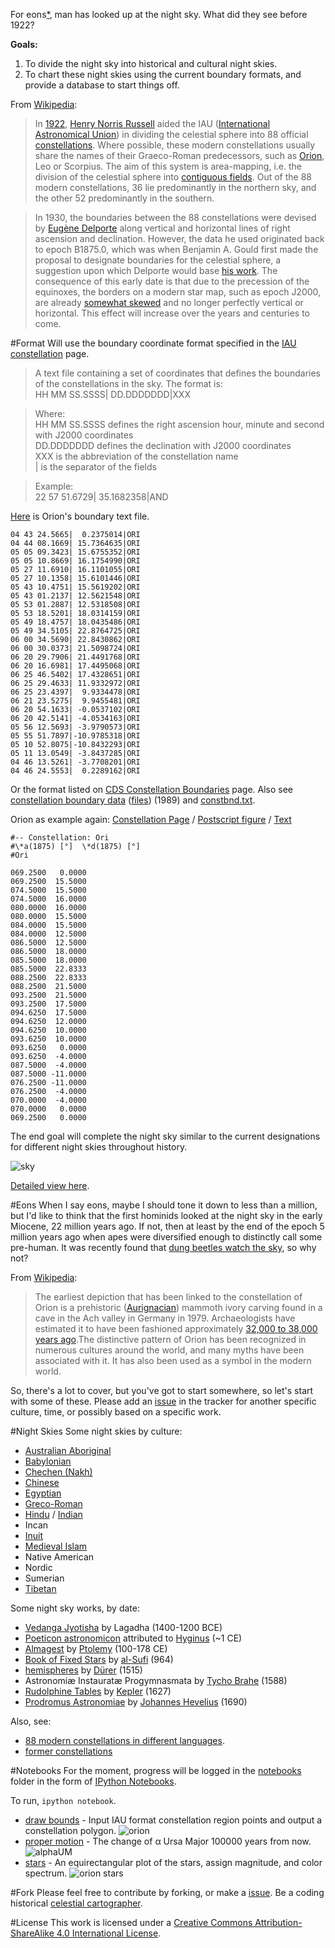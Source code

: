 For eons[*](#eons), man has looked up at the night sky. What did they see before 1922?

**Goals:**

1. To divide the night sky into historical and cultural night skies.
2. To chart these night skies using the current boundary formats, and provide a database to start things off.

From [Wikipedia](https://en.wikipedia.org/wiki/Constellation#IAU_constellations):

> In [1922](http://articles.adsabs.harvard.edu/full/1922PA.....30..469R), [Henry Norris Russell](https://en.wikipedia.org/wiki/Henry_Norris_Russell) aided the IAU ([International Astronomical Union](https://en.wikipedia.org/wiki/International_Astronomical_Union)) in dividing the celestial sphere into 88 official [constellations](http://www.ianridpath.com/iaulist1.htm). Where possible, these modern constellations usually share the names of their Graeco-Roman predecessors, such as [Orion](https://en.wikipedia.org/wiki/Orion_%28constellation%29), Leo or Scorpius. The aim of this system is area-mapping, i.e. the division of the celestial sphere into [contiguous fields](http://www.iau.org/public/themes/constellations/). Out of the 88 modern constellations, 36 lie predominantly in the northern sky, and the other 52 predominantly in the southern.

> In 1930, the boundaries between the 88 constellations were devised by [Eugène Delporte](https://en.wikipedia.org/wiki/Eug%C3%A8ne_Joseph_Delporte) along vertical and horizontal lines of right ascension and declination. However, the data he used originated back to epoch B1875.0, which was when Benjamin A. Gould first made the proposal to designate boundaries for the celestial sphere, a suggestion upon which Delporte would base [his work](contribute). The consequence of this early date is that due to the precession of the equinoxes, the borders on a modern star map, such as epoch J2000, are already [somewhat skewed](http://cdsarc.u-strasbg.fr/ftp/cats/VI/49/constell.pdf) and no longer perfectly vertical or horizontal. This effect will increase over the years and centuries to come.

#Format
Will use the boundary coordinate format specified in the [IAU constellation](http://www.iau.org/public/themes/constellations/) page.

>  A text file containing a set of coordinates that defines the boundaries of the constellations in the sky. The format is: <br>
HH MM SS.SSSS| DD.DDDDDDD|XXX

> Where: <br>
> HH MM SS.SSSS defines the right ascension hour, minute and second with J2000 coordinates <br>
> DD.DDDDDDD defines the declination with J2000 coordinates <br>
> XXX is the abbreviation of the constellation name <br>
> | is the separator of the fields

> Example: <br>
> 22 57 51.6729| 35.1682358|AND

[Here](http://www.iau.org/static/public/constellations/txt/ori.txt) is Orion's boundary text file.

```
04 43 24.5665|  0.2375014|ORI
04 44 08.1669| 15.7364635|ORI
05 05 09.3423| 15.6755352|ORI
05 05 10.8669| 16.1754990|ORI
05 27 11.6910| 16.1101055|ORI
05 27 10.1358| 15.6101446|ORI
05 43 10.4751| 15.5619202|ORI
05 43 01.2137| 12.5621548|ORI
05 53 01.2887| 12.5318508|ORI
05 53 18.5201| 18.0314159|ORI
05 49 18.4757| 18.0435486|ORI
05 49 34.5105| 22.8764725|ORI
06 00 34.5690| 22.8430862|ORI
06 00 30.0373| 21.5098724|ORI
06 20 29.7906| 21.4491768|ORI
06 20 16.6981| 17.4495068|ORI
06 25 46.5402| 17.4328651|ORI
06 25 29.4633| 11.9332972|ORI
06 25 23.4397|  9.9334478|ORI
06 21 23.5275|  9.9455481|ORI
06 20 54.1633| -0.0537102|ORI
06 20 42.5141| -4.0534163|ORI
05 56 12.5693| -3.9790573|ORI
05 55 51.7897|-10.9785318|ORI
05 10 52.8075|-10.8432293|ORI
05 11 13.0549| -3.8437285|ORI
04 46 13.5261| -3.7708201|ORI
04 46 24.5553|  0.2289162|ORI
```

Or the format listed on [CDS Constellation Boundaries](http://vizier.cfa.harvard.edu/vizier/VizieR/constellations.htx) page. Also see [constellation boundary data](http://cdsarc.u-strasbg.fr/viz-bin/Cat?cat=VI%2F49) ([files](http://cdsarc.u-strasbg.fr/viz-bin/Cat?cat=VI%2F49&target=http&)) (1989) and [constbnd.txt](http://cdsarc.u-strasbg.fr/viz-bin/getCatFile_Redirect/?VI/49/constbnd.txt).

Orion as example again: [Constellation Page](http://vizier.cfa.harvard.edu/viz-bin/vizExec/Vgraph?VI/42&Ori) / [Postscript figure](http://vizier.cfa.harvard.edu/viz-bin/nph-Plot/Vgraph/ps?VI%2f42&Ori) / [Text](http://vizier.cfa.harvard.edu/viz-bin/nph-Plot/Vgraph/txt?VI%2f42&Ori)

```
#-- Constellation: Ori
#\*a(1875) [°]	\*d(1875) [°]
#Ori

069.2500   0.0000
069.2500  15.5000
074.5000  15.5000
074.5000  16.0000
080.0000  16.0000
080.0000  15.5000
084.0000  15.5000
084.0000  12.5000
086.5000  12.5000
086.5000  18.0000
085.5000  18.0000
085.5000  22.8333
088.2500  22.8333
088.2500  21.5000
093.2500  21.5000
093.2500  17.5000
094.6250  17.5000
094.6250  12.0000
094.6250  10.0000
093.6250  10.0000
093.6250   0.0000
093.6250  -4.0000
087.5000  -4.0000
087.5000 -11.0000
076.2500 -11.0000
076.2500  -4.0000
070.0000  -4.0000
070.0000   0.0000
069.2500   0.0000
```

The end goal will complete the night sky similar to the current designations for different night skies throughout history.

![sky](https://upload.wikimedia.org/wikipedia/commons/thumb/d/d4/Constellations_ecliptic_equirectangular_plot.svg/512px-Constellations_ecliptic_equirectangular_plot.svg.png 'Constellations ecliptic equirectangular plot')

[Detailed view here](https://upload.wikimedia.org/wikipedia/commons/thumb/d/d4/Constellations_ecliptic_equirectangular_plot.svg/1000px-Constellations_ecliptic_equirectangular_plot.svg.png).

#Eons
When I say eons, maybe I should tone it down to less than a million, but I'd like to think that the first hominids looked at the night sky in the early Miocene, 22 million years ago. If not, then at least by the end of the epoch 5 million years ago when apes were diversified enough to distinctly call some pre-human. It was recently found that [dung beetles watch the sky](http://www.sciencedirect.com/science/article/pii/S0960982212015072), so why not?

From [Wikipedia](https://en.wikipedia.org/wiki/Orion_%28constellation%29#History_and_mythology):

> The earliest depiction that has been linked to the constellation of Orion is a prehistoric ([Aurignacian](https://en.wikipedia.org/wiki/Aurignacian)) mammoth ivory carving found in a cave in the Ach valley in Germany in 1979. Archaeologists have estimated it to have been fashioned approximately [32,000 to 38,000 years ago](http://www.academia.edu/2548806/The_anthropoid_in_the_sky_Does_a_32_000_years_old_ivory_plate_show_the_constellation_Orion_combined_with_a_pregnancy_calendar).The distinctive pattern of Orion has been recognized in numerous cultures around the world, and many myths have been associated with it. It has also been used as a symbol in the modern world.

So, there's a lot to cover, but you've got to start somewhere, so let's start with some of these. Please add an [issue](https://github.com/digitalvapor/asterisms/issues) in the tracker for another specific culture, time, or possibly based on a specific work.

#Night Skies
Some night skies by culture:

* [Australian Aboriginal](https://en.wikipedia.org/wiki/Australian_Aboriginal_astronomy)
* [Babylonian](https://en.wikipedia.org/wiki/Babylonian_star_catalogues)
* [Chechen (Nakh)](https://en.wikipedia.org/wiki/Nakh_peoples#Cosmology_and_creation)
* [Chinese](https://en.wikipedia.org/wiki/Chinese_constellations)
* [Egyptian](https://en.wikipedia.org/wiki/Egyptian_astronomy)
* [Greco-Roman](https://en.wikipedia.org/wiki/Ancient_Greek_astronomy)
* [Hindu](https://en.wikipedia.org/wiki/Hindu_astrology) / [Indian](https://en.wikipedia.org/wiki/Indian_astronomy)
* Incan
* [Inuit](https://en.wikipedia.org/wiki/Inuit_astronomy)
* [Medieval Islam](https://en.wikipedia.org/wiki/Astronomy_in_medieval_Islam)
* Native American
* Nordic
* Sumerian
* [Tibetan](https://en.wikipedia.org/wiki/Tibetan_astronomy)

Some night sky works, by date:

* [Vedanga Jyotisha](https://en.wikipedia.org/wiki/Vedanga_Jyotisha) by Lagadha (1400-1200 BCE)
* [Poeticon astronomicon](https://en.wikipedia.org/wiki/Poeticon_astronomicon)  attributed to [Hyginus](https://en.wikipedia.org/wiki/Hyginus) (~1 CE)
* [Almagest](https://en.wikipedia.org/wiki/Almagest) by [Ptolemy](https://en.wikipedia.org/wiki/Ptolemy) (100-178 CE)
* [Book of Fixed Stars](https://en.wikipedia.org/wiki/Book_of_Fixed_Stars) by [al-Sufi](https://en.wikipedia.org/wiki/Abd_al-Rahman_al-Sufi) (964)
* [hemispheres](http://www.ianridpath.com/startales/durer.htm) by [Dürer](https://en.wikipedia.org/wiki/Albrecht_D%C3%BCrer) (1515)
* Astronomiæ Instauratæ Progymnasmata by [Tycho Brahe](https://en.wikipedia.org/wiki/Tycho_Brahe) (1588)
* [Rudolphine Tables](https://en.wikipedia.org/wiki/Rudolphine_Tables) by [Kepler](https://en.wikipedia.org/wiki/Johannes_Kepler) (1627)
* [Prodromus Astronomiae](https://en.wikipedia.org/wiki/Prodromus_Astronomiae) by [Johannes Hevelius](https://en.wikipedia.org/wiki/Johannes_Hevelius) (1690)

Also, see:

* [88 modern constellations in different languages](https://en.wikipedia.org/wiki/88_modern_constellations_in_different_languages).
* [former constellations](https://en.wikipedia.org/wiki/Former_constellations)

#Notebooks
For the moment, progress will be logged in the [notebooks](https://github.com/digitalvapor/asterisms/tree/master/notebooks) folder in the form of [IPython Notebooks](https://github.com/ipython/ipython).

To run, `ipython notebook`.

* [draw bounds](https://github.com/digitalvapor/asterisms/blob/master/notebooks/draw-bounds.ipynb) - Input IAU format constellation region points and output a constellation polygon. ![orion](notebooks/orion.png 'orion constellation')
* [proper motion](https://github.com/digitalvapor/asterisms/blob/master/notebooks/proper-motion.ipynb) - The change of α Ursa Major 100000 years from now. ![alphaUM](notebooks/alphaUM.png 'alpha ursa major')
* [stars](https://github.com/digitalvapor/asterisms/blob/master/notebooks/stars.ipynb) - An equirectangular plot of the stars, assign magnitude, and color spectrum. ![orion stars](notebooks/stars.png 'orion constellation')

#Fork
Please feel free to contribute by forking, or make a [issue](https://github.com/digitalvapor/asterisms/issues). Be a coding historical [celestial cartographer](https://en.wikipedia.org/wiki/Celestial_cartography).

#License
This work is licensed under a [Creative Commons Attribution-ShareAlike 4.0 International License](http://creativecommons.org/licenses/by-sa/4.0/).
